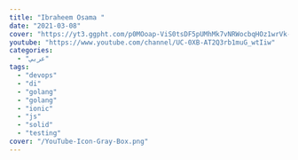 ```yaml
---
title: "Ibraheem Osama "
date: "2021-03-08"
cover: "https://yt3.ggpht.com/p0MOoap-ViS0tsDF5pUMhMk7vNRWocbqHOz1wrVk-fZROJw3zuHSLBr0LZnw26gfZaO7w-PgPAw=s176-c-k-c0x00ffffff-no-rj"
youtube: "https://www.youtube.com/channel/UC-0XB-AT2Q3rb1muG_wtIiw"
categories:
  - "عربي"
tags:
  - "devops"
  - "di"
  - "golang"
  - "golang"
  - "ionic"
  - "js"
  - "solid"
  - "testing"
cover: "/YouTube-Icon-Gray-Box.png"
---
```


